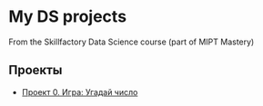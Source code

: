 # My DS projects
From the Skillfactory Data Science course (part of MIPT Mastery)

## Проекты
* [Проект 0. Игра: Угадай число](https://github.com/yaskova/sf_data_science/tree/ed91a8d21b230d8e8413254dd505c16270d0fc54/project_0)
